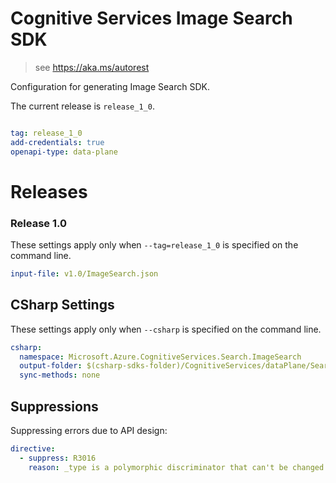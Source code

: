 # Cognitive Services Image Search SDK

> see https://aka.ms/autorest

Configuration for generating Image Search SDK.

The current release is `release_1_0`.

``` yaml

tag: release_1_0
add-credentials: true
openapi-type: data-plane
```
# Releases

### Release 1.0
These settings apply only when `--tag=release_1_0` is specified on the command line.

``` yaml $(tag) == 'release_1_0'
input-file: v1.0/ImageSearch.json
```

## CSharp Settings
These settings apply only when `--csharp` is specified on the command line.
``` yaml $(csharp) 
csharp: 
  namespace: Microsoft.Azure.CognitiveServices.Search.ImageSearch
  output-folder: $(csharp-sdks-folder)/CognitiveServices/dataPlane/Search/Search/Generated/ImageSearch
  sync-methods: none
```

## Suppressions
Suppressing errors due to API design:
``` yaml
directive:
  - suppress: R3016
    reason: _type is a polymorphic discriminator that can't be changed.